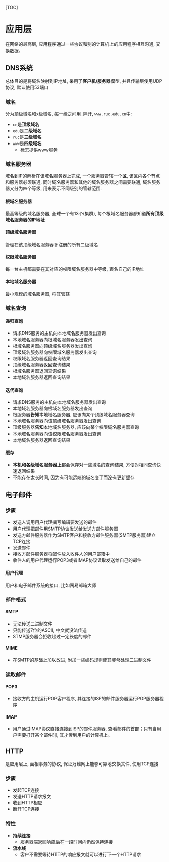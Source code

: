 [TOC]
# 应用层
在网络的最高层, 应用程序通过一些协议和别的计算机上的应用程序相互沟通, 交换数据。
## DNS系统
总体目的是将域名映射到IP地址, 采用了**客户机/服务器**模型, 并且传输层使用UDP协议, 默认使用53端口
### 域名
分为顶级域名和x级域名, 每一级之间用`.`隔开, `www.ruc.edu.cn`中:
- `cn`是**顶级域名**
- `edu`是**二级域名**
- `ruc`是**三级域名**
- `www`是**四级域名**
  - 标志提供www服务
### 域名服务器
域名到IP的解析在该域名服务器上完成, 一个服务器管辖一个**区**, 该区内各个节点和服务器必须联通, 同时域名服务器和其他的域名服务器之间需要联通, 域名服务器又分为四个等级, 用来表示不同级别的管辖范围:
#### 根域名服务器
最高等级的域名服务器, 全球一个有$13$个(集群), 每个根域名服务器都知道**所有顶级域名服务器的IP地址**
#### 顶级域名服务器
管理在该顶级域名服务器下注册的所有二级域名
#### 权限域名服务器
每一台主机都需要在其对应的权限域名服务器中等级, 表名自己的IP地址
#### 本地域名服务器
最小规模的域名服务器, 将其管辖
### 域名查询
#### 递归查询
- 请求DNS服务的主机向本地域名服务器发出查询
- 本地域名服务器向根域名服务器发出查询
- 根域名服务器向顶级域名服务器发出查询
- 顶级域名服务器向权限域名服务器发出查询
- 权限域名服务器返回查询结果
- 顶级域名服务器返回查询结果
- 根域名服务器返回查询结果
- 本地域名服务器返回查询结果

#### 迭代查询
- 请求DNS服务的主机向本地域名服务器发出查询
- 本地域名服务器向根域名服务器发出查询
- 根服务器**告知**本地域名服务器, 应该向某个顶级域名服务器查询
- 本地域名服务器向该顶级域名服务器发出查询
- 顶级服务器**告知**本地域名服务器, 应该向某个权限域名服务器查询
- 本地域名服务器向该权限域名服务器发出查询
- 本地域名服务器返回查询结果


#### 缓存
- **本机和各级域名服务器上**都会保存对一些域名的查询结果, 方便对相同查询快速返回结果
- 不能存在太长时间, 因为有可能远端的域名变了而没有更新缓存

## 电子邮件
### 步骤
- 发送人调用用户代理撰写编辑要发送的邮件
- 用户代理把邮件用SMTP协议发送给发送方邮件服务器
- 发送方邮件服务器作为SMTP客户和接收方邮件服务器(SMTP服务器)建立TCP连接
- 发送邮件
- 接收方邮件服务器将邮件放入收件人的用户邮箱中
- 收件人的用户代理运行POP3或者IMAP协议读取发送给自己的邮件

#### 用户代理
用户和电子邮件系统的接口, 比如网易邮箱大师

### 邮件格式
#### SMTP
- 无法传送二进制文件
- 只能传送7位的ASCII, 中文就没法传送
- STMP服务器会拒收超过一定长度的邮件

#### MIME
- 在SMTP的基础上加以改进, 附加一些编码规则使其能够处理二进制文件

### 读取邮件
#### POP3
- 接收方的主机运行POP客户程序, 其连接的ISP的邮件服务器运行POP服务器程序

#### IMAP
- 用户通过IMAP协议直接连接到ISP的邮件服务器, 查看邮件的首部；只有当用户需要打开某个邮件时, 其才传到用户的计算机上。


## HTTP
是应用层上, 面相事务的协议, 保证万维网上能够可靠地交换文件, 使用TCP连接

### 步骤
- 发起TCP连接
- 发送HTTP请求报文
- 收到HTTP相应
- 断开TCP连接
### 特性
- **持续连接**
  - 服务器端返回响应后在一段时间内仍然保持连接
- **流水线**
  - 客户不需要等待HTTP的响应报文就可以进行下一个HTTP请求
